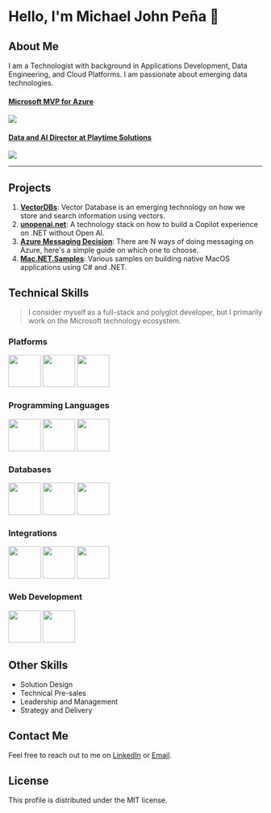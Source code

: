 # Hello, I'm Michael John Peña 👋

## About Me
I am a Technologist with background in Applications Development, Data Engineering, and Cloud Platforms. I am passionate about emerging data technologies.

#### [Microsoft MVP for Azure](https://mvp.microsoft.com/en-US/MVP/profile/1ecd6371-e357-e511-810a-c4346bac0abc)
<img src="https://github.com/mjtpena/mjtpena/assets/19221213/2da4ee51-2f42-444c-a5a8-657269affac7"/>

#### [Data and AI Director at Playtime Solutions](https://playtimesolutions.com.au)
<img src="https://github.com/mjtpena/mjtpena/assets/19221213/279a911a-850b-4993-9a79-f9d4d1990f06"/>

---

## Projects

1. [**VectorDBs**](https://github.com/mjtpena/vector-dbs): Vector Database is an emerging technology on how we store and search information using vectors.
2. [**unopenai.net**](https://github.com/mjtpena/azure-unopenai): A technology stack on how to build a Copilot experience on .NET without Open AI.
3. [**Azure Messaging Decision**](https://github.com/mjtpena/azure-messaging-decision): There are N ways of doing messaging on Azure, here's a simple guide on which one to choose.
4. [**Mac.NET.Samples**](https://github.com/mjtpena/Mac.NET.Samples): Various samples on building native MacOS applications using C# and .NET.

## Technical Skills
> I consider myself as a full-stack and polyglot developer, but I primarily work on the Microsoft technology ecosystem.


### Platforms
<p>
<img src="https://cdn.jsdelivr.net/gh/devicons/devicon/icons/azure/azure-original.svg" height=64 width=64/>
<img src="https://github.com/mjtpena/mjtpena/assets/19221213/39edd18c-792f-4230-887b-8525a1c9404d" height=64 width=64/>
<img src="http://code.benco.io/icon-collection/azure-icons/Kubernetes-Services.svg" height=64 width=64 />
</p>

### Programming Languages 
<p>
<img src="https://cdn.jsdelivr.net/gh/devicons/devicon/icons/csharp/csharp-original.svg" height=64 width=64/> 
<img src="https://cdn.jsdelivr.net/gh/devicons/devicon/icons/typescript/typescript-original.svg" height=64 width=64/> 
<img src="https://cdn.jsdelivr.net/gh/devicons/devicon/icons/python/python-original.svg" height=64 width=64/>
</p>
          
### Databases
<p>
<img src="http://code.benco.io/icon-collection/azure-icons/SQL-Database.svg" height=64 width=64 />
<img src="http://code.benco.io/icon-collection/azure-icons/Azure-Cosmos-DB.svg" height=64 width=64 />
<img src="https://cdn.jsdelivr.net/gh/devicons/devicon/icons/redis/redis-original.svg" height=64 width=64 />
</p>

### Integrations
<p>
<img src="http://code.benco.io/icon-collection/azure-icons/Function-Apps.svg" height=64 width=64 />
<img src="http://code.benco.io/icon-collection/azure-icons/Event-Grid-Domains.svg" height=64 width=64 />
<img src="http://code.benco.io/icon-collection/azure-icons/Event-Hubs.svg" height=64 width=64 />
</p>

### Web Development
<p>
<img src="https://cdn.jsdelivr.net/gh/devicons/devicon/icons/dotnetcore/dotnetcore-original.svg" height=64 width=64/>
<img src="https://cdn.jsdelivr.net/gh/devicons/devicon/icons/react/react-original.svg" height=64 width=64/>
</p>

## Other Skills
- Solution Design
- Technical Pre-sales
- Leadership and Management
- Strategy and Delivery

## Contact Me
Feel free to reach out to me on [LinkedIn](https://www.linkedin.com/in/michaeljohnpena/) or [Email](mailto:michael@datachain.consulting).

## License
This profile is distributed under the MIT license.
